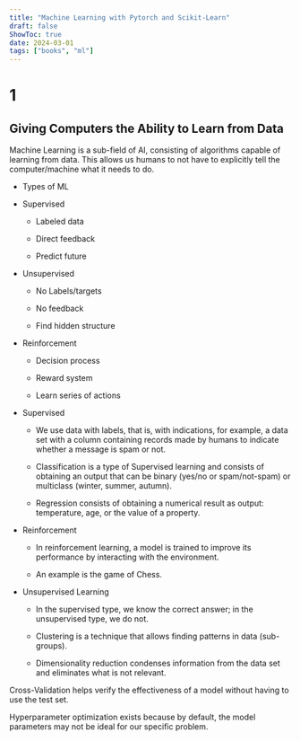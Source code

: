 ```yaml
---
title: "Machine Learning with Pytorch and Scikit-Learn"
draft: false
ShowToc: true
date: 2024-03-01
tags: ["books", "ml"]
---
```


# 1

## Giving Computers the Ability to Learn from Data

Machine Learning is a sub-field of AI, consisting of algorithms capable of learning from data. This allows us humans to not have to explicitly tell the computer/machine what it needs to do.

- Types of ML

- Supervised

  - Labeled data
  
  - Direct feedback
  
  - Predict future

- Unsupervised
  
  - No Labels/targets
  
  - No feedback
  
  - Find hidden structure

- Reinforcement

  - Decision process
  
  - Reward system
  
  - Learn series of actions

- Supervised

  - We use data with labels, that is, with indications, for example, a data set with a column containing records made by humans to indicate whether a message is spam or not.
  
  - Classification is a type of Supervised learning and consists of obtaining an output that can be binary (yes/no or spam/not-spam) or multiclass (winter, summer, autumn).
  
  - Regression consists of obtaining a numerical result as output: temperature, age, or the value of a property.

- Reinforcement

  - In reinforcement learning, a model is trained to improve its performance by interacting with the environment.
  
  - An example is the game of Chess.

- Unsupervised Learning

  - In the supervised type, we know the correct answer; in the unsupervised type, we do not.
  
  - Clustering is a technique that allows finding patterns in data (sub-groups).
  
  - Dimensionality reduction condenses information from the data set and eliminates what is not relevant.

Cross-Validation helps verify the effectiveness of a model without having to use the test set.

Hyperparameter optimization exists because by default, the model parameters may not be ideal for our specific problem.
